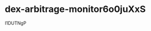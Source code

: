 # dex-arbitrage-monitor6o0juXxS



























































I1DUTNgP
